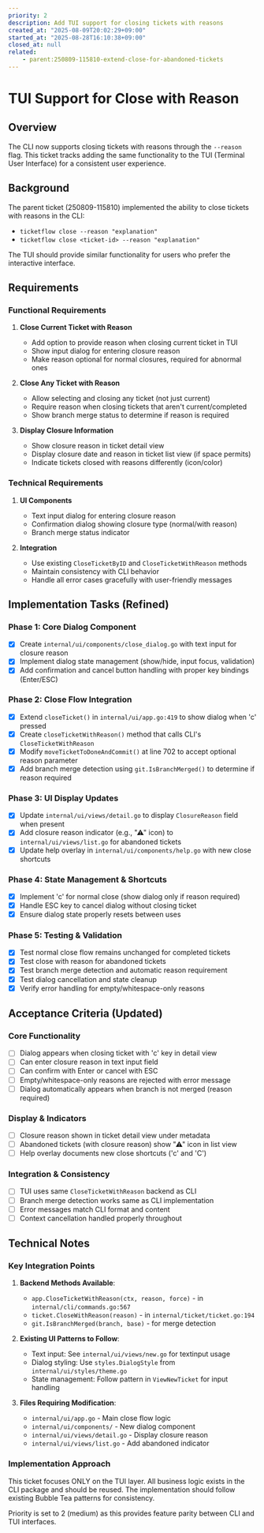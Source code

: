 ```yaml
---
priority: 2
description: Add TUI support for closing tickets with reasons
created_at: "2025-08-09T20:02:29+09:00"
started_at: "2025-08-28T16:10:38+09:00"
closed_at: null
related:
    - parent:250809-115810-extend-close-for-abandoned-tickets
---
```


# TUI Support for Close with Reason

## Overview

The CLI now supports closing tickets with reasons through the `--reason` flag. This ticket tracks adding the same functionality to the TUI (Terminal User Interface) for a consistent user experience.

## Background

The parent ticket (250809-115810) implemented the ability to close tickets with reasons in the CLI:
- `ticketflow close --reason "explanation"`
- `ticketflow close <ticket-id> --reason "explanation"`

The TUI should provide similar functionality for users who prefer the interactive interface.

## Requirements

### Functional Requirements

1. **Close Current Ticket with Reason**
   - Add option to provide reason when closing current ticket in TUI
   - Show input dialog for entering closure reason
   - Make reason optional for normal closures, required for abnormal ones

2. **Close Any Ticket with Reason**
   - Allow selecting and closing any ticket (not just current)
   - Require reason when closing tickets that aren't current/completed
   - Show branch merge status to determine if reason is required

3. **Display Closure Information**
   - Show closure reason in ticket detail view
   - Display closure date and reason in ticket list view (if space permits)
   - Indicate tickets closed with reasons differently (icon/color)

### Technical Requirements

1. **UI Components**
   - Text input dialog for entering closure reason
   - Confirmation dialog showing closure type (normal/with reason)
   - Branch merge status indicator

2. **Integration**
   - Use existing `CloseTicketByID` and `CloseTicketWithReason` methods
   - Maintain consistency with CLI behavior
   - Handle all error cases gracefully with user-friendly messages

## Implementation Tasks (Refined)

### Phase 1: Core Dialog Component
- [x] Create `internal/ui/components/close_dialog.go` with text input for closure reason
- [x] Implement dialog state management (show/hide, input focus, validation)
- [x] Add confirmation and cancel button handling with proper key bindings (Enter/ESC)

### Phase 2: Close Flow Integration  
- [x] Extend `closeTicket()` in `internal/ui/app.go:419` to show dialog when 'c' pressed
- [x] Create `closeTicketWithReason()` method that calls CLI's `CloseTicketWithReason`
- [x] Modify `moveTicketToDoneAndCommit()` at line 702 to accept optional reason parameter
- [x] Add branch merge detection using `git.IsBranchMerged()` to determine if reason required

### Phase 3: UI Display Updates
- [x] Update `internal/ui/views/detail.go` to display `ClosureReason` field when present
- [x] Add closure reason indicator (e.g., "⚠" icon) to `internal/ui/views/list.go` for abandoned tickets
- [x] Update help overlay in `internal/ui/components/help.go` with new close shortcuts

### Phase 4: State Management & Shortcuts
- [x] Implement 'c' for normal close (show dialog only if reason required)
- [x] Handle ESC key to cancel dialog without closing ticket
- [x] Ensure dialog state properly resets between uses

### Phase 5: Testing & Validation
- [x] Test normal close flow remains unchanged for completed tickets
- [x] Test close with reason for abandoned tickets
- [x] Test branch merge detection and automatic reason requirement
- [x] Test dialog cancellation and state cleanup
- [x] Verify error handling for empty/whitespace-only reasons

## Acceptance Criteria (Updated)

### Core Functionality
- [ ] Dialog appears when closing ticket with 'c' key in detail view
- [ ] Can enter closure reason in text input field
- [ ] Can confirm with Enter or cancel with ESC
- [ ] Empty/whitespace-only reasons are rejected with error message
- [ ] Dialog automatically appears when branch is not merged (reason required)

### Display & Indicators
- [ ] Closure reason shown in ticket detail view under metadata
- [ ] Abandoned tickets (with closure reason) show "⚠" icon in list view
- [ ] Help overlay documents new close shortcuts ('c' and 'C')

### Integration & Consistency
- [ ] TUI uses same `CloseTicketWithReason` backend as CLI
- [ ] Branch merge detection works same as CLI implementation
- [ ] Error messages match CLI format and content
- [ ] Context cancellation handled properly throughout

## Technical Notes

### Key Integration Points
1. **Backend Methods Available**:
   - `app.CloseTicketWithReason(ctx, reason, force)` - in `internal/cli/commands.go:567`
   - `ticket.CloseWithReason(reason)` - in `internal/ticket/ticket.go:194`
   - `git.IsBranchMerged(branch, base)` - for merge detection

2. **Existing UI Patterns to Follow**:
   - Text input: See `internal/ui/views/new.go` for textinput usage
   - Dialog styling: Use `styles.DialogStyle` from `internal/ui/styles/theme.go`
   - State management: Follow pattern in `ViewNewTicket` for input handling

3. **Files Requiring Modification**:
   - `internal/ui/app.go` - Main close flow logic
   - `internal/ui/components/` - New dialog component
   - `internal/ui/views/detail.go` - Display closure reason
   - `internal/ui/views/list.go` - Add abandoned indicator

### Implementation Approach
This ticket focuses ONLY on the TUI layer. All business logic exists in the CLI package and should be reused. The implementation should follow existing Bubble Tea patterns for consistency.

Priority is set to 2 (medium) as this provides feature parity between CLI and TUI interfaces.